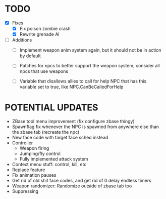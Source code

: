 # TODO
- [x] Fixes
    - [x] Fix poison zombie crash
    - [x] Rewrite grenade AI
- [ ] Additions
    - [ ] Implement weapon anim system again, but it should not be in action by default
    - [ ] Patches for npcs to better support the weapon system, consider all npcs that use weapons
    - [ ] Variable that disallows allies to call for help NPC that has this variable set to true, like NPC.CanBeCalledForHelp


# POTENTIAL UPDATES
- ZBase tool menu improvement (fix configure zbase thingy)
- Spawnflag fix whenever the NPC is spawned from anywhere else than the zbase tab (recreate the npc)
- New face code with target face sched instead
- Controller
    - Weapon firing
    - Jumping/fly control
    - Fully implemented attack system
- Context menu stuff: control, kill, etc
- Replace feature
- Fix animation pauses
- Get rid of old shit face codes, and get rid of 0 delay endless timers
- Weapon randomizer: Randomize outside of zbase tab too
- Suppressing